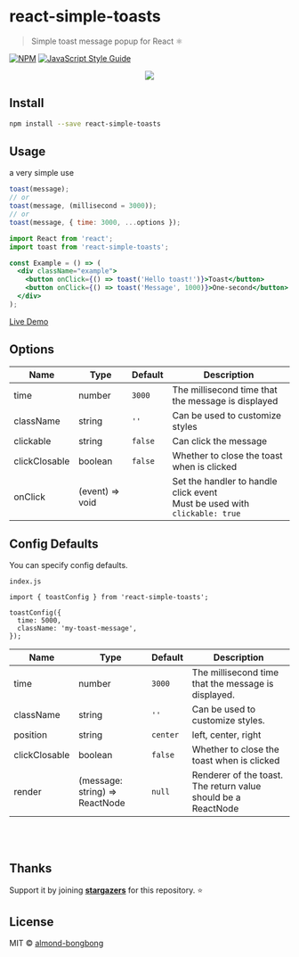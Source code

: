 # react-simple-toasts

> Simple toast message popup for React ⚛️

[![NPM](https://img.shields.io/npm/v/react-simple-toasts.svg)](https://www.npmjs.com/package/react-simple-toasts) [![JavaScript Style Guide](https://img.shields.io/badge/code_style-standard-brightgreen.svg)](https://standardjs.com)

<p align="center">
<img src="https://res.cloudinary.com/dfyuv19ig/image/upload/v1575989735/github/2019-12-10_23-52-52.2019-12-10_23_53_26_ljp6x1.gif" />
</p>

## Install

```bash
npm install --save react-simple-toasts
```

## Usage

a very simple use

```js
toast(message);
// or
toast(message, (millisecond = 3000));
// or
toast(message, { time: 3000, ...options });
```

```jsx
import React from 'react';
import toast from 'react-simple-toasts';

const Example = () => (
  <div className="example">
    <button onClick={() => toast('Hello toast!')}>Toast</button>
    <button onClick={() => toast('Message', 1000)}>One-second</button>
  </div>
);
```

[Live Demo](https://almond-bongbong.github.io/react-simple-toasts/)

## Options

| Name          | Type            | Default | Description                                                                      |
| ------------- | --------------- | ------- | -------------------------------------------------------------------------------- |
| time          | number          | `3000`  | The millisecond time that the message is displayed                               |
| className     | string          | `''`    | Can be used to customize styles                                                  |
| clickable     | string          | `false` | Can click the message                                                            |
| clickClosable | boolean         | `false` | Whether to close the toast when is clicked                                       |
| onClick       | (event) => void |         | Set the handler to handle click event <br /> Must be used with `clickable: true` |

## Config Defaults

You can specify config defaults.

`index.js`

```$jsx
import { toastConfig } from 'react-simple-toasts';

toastConfig({
  time: 5000,
  className: 'my-toast-message',
});
```

| Name          | Type                           | Default  | Description                                                   |
| ------------- | ------------------------------ | -------- | ------------------------------------------------------------- |
| time          | number                         | `3000`   | The millisecond time that the message is displayed.           |
| className     | string                         | `''`     | Can be used to customize styles.                              |
| position      | string                         | `center` | left, center, right                                           |
| clickClosable | boolean                        | `false`  | Whether to close the toast when is clicked                    |
| render        | (message: string) => ReactNode | `null`   | Renderer of the toast. The return value should be a ReactNode |

<br>
<br>

## Thanks

Support it by joining **[stargazers](https://github.com/almond-bongbong/-react-max-modal/stargazers)** for this repository. :star:

## License

MIT © [almond-bongbong](https://github.com/almond-bongbong)
